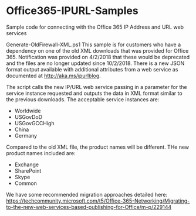 # Office365-IPURL-Samples
Sample code for connecting with the Office 365 IP Address and URL web services

 Generate-OldFirewall-XML.ps1
This sample is for customers who have a dependency on one of the old XML downloads that was provided for Office 365. Notification was provided on 4/2/2018 that these would be deprecated and the files are no longer updated since 10/2/2018. There is a new JSON format output available with additional attributes from a web service as documented at http://aka.ms/ipurlblog.

The script calls the new IP/URL web service passing in a parameter for the service instance requested and outputs the data in XML format similar to the previous downloads. The acceptable service instances are:
* Worldwide
* USGovDoD
* USGovGCCHigh
* China
* Germany

Compared to the old XML file, the product names will be different. THe new product names included are:
* Exchange
* SharePoint
* Skype
* Common

We have some recommended migration approaches detailed here: https://techcommunity.microsoft.com/t5/Office-365-Networking/Migrating-to-the-new-web-services-based-publishing-for-Office/m-p/229144 
